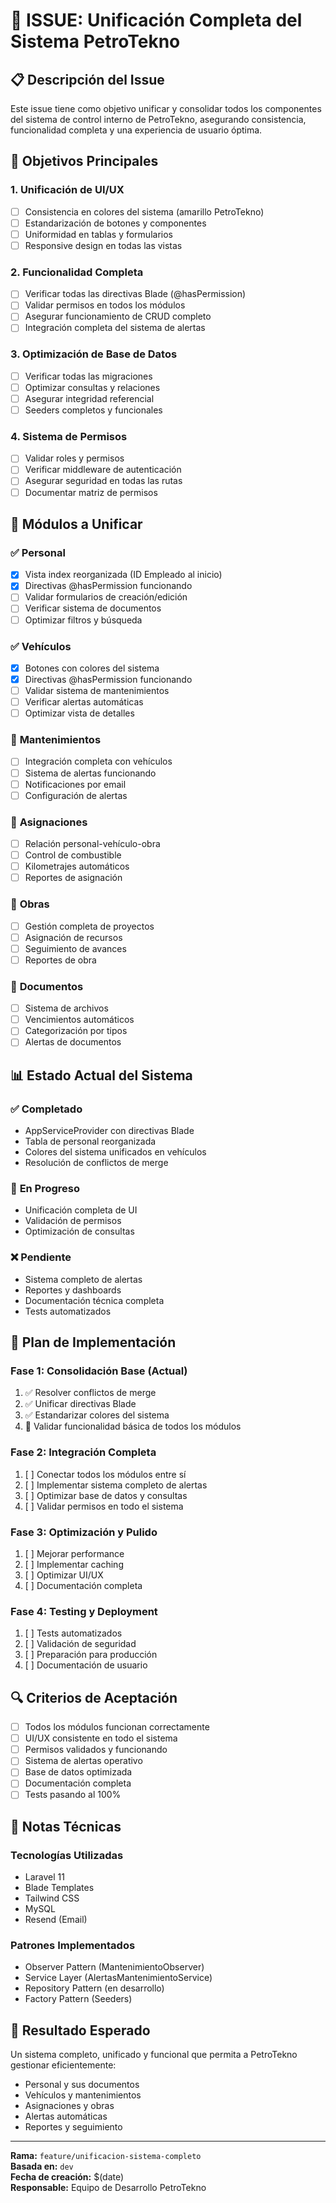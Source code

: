 # 🔄 ISSUE: Unificación Completa del Sistema PetroTekno

## 📋 **Descripción del Issue**

Este issue tiene como objetivo unificar y consolidar todos los componentes del sistema de control interno de PetroTekno, asegurando consistencia, funcionalidad completa y una experiencia de usuario óptima.

## 🎯 **Objetivos Principales**

### 1. **Unificación de UI/UX**
- [ ] Consistencia en colores del sistema (amarillo PetroTekno)
- [ ] Estandarización de botones y componentes
- [ ] Uniformidad en tablas y formularios
- [ ] Responsive design en todas las vistas

### 2. **Funcionalidad Completa**
- [ ] Verificar todas las directivas Blade (@hasPermission)
- [ ] Validar permisos en todos los módulos
- [ ] Asegurar funcionamiento de CRUD completo
- [ ] Integración completa del sistema de alertas

### 3. **Optimización de Base de Datos**
- [ ] Verificar todas las migraciones
- [ ] Optimizar consultas y relaciones
- [ ] Asegurar integridad referencial
- [ ] Seeders completos y funcionales

### 4. **Sistema de Permisos**
- [ ] Validar roles y permisos
- [ ] Verificar middleware de autenticación
- [ ] Asegurar seguridad en todas las rutas
- [ ] Documentar matriz de permisos

## 🔧 **Módulos a Unificar**

### ✅ **Personal**
- [x] Vista index reorganizada (ID Empleado al inicio)
- [x] Directivas @hasPermission funcionando
- [ ] Validar formularios de creación/edición
- [ ] Verificar sistema de documentos
- [ ] Optimizar filtros y búsqueda

### ✅ **Vehículos**
- [x] Botones con colores del sistema
- [x] Directivas @hasPermission funcionando
- [ ] Validar sistema de mantenimientos
- [ ] Verificar alertas automáticas
- [ ] Optimizar vista de detalles

### 🔄 **Mantenimientos**
- [ ] Integración completa con vehículos
- [ ] Sistema de alertas funcionando
- [ ] Notificaciones por email
- [ ] Configuración de alertas

### 🔄 **Asignaciones**
- [ ] Relación personal-vehículo-obra
- [ ] Control de combustible
- [ ] Kilometrajes automáticos
- [ ] Reportes de asignación

### 🔄 **Obras**
- [ ] Gestión completa de proyectos
- [ ] Asignación de recursos
- [ ] Seguimiento de avances
- [ ] Reportes de obra

### 🔄 **Documentos**
- [ ] Sistema de archivos
- [ ] Vencimientos automáticos
- [ ] Categorización por tipos
- [ ] Alertas de documentos

## 📊 **Estado Actual del Sistema**

### ✅ **Completado**
- AppServiceProvider con directivas Blade
- Tabla de personal reorganizada
- Colores del sistema unificados en vehículos
- Resolución de conflictos de merge

### 🔄 **En Progreso**
- Unificación completa de UI
- Validación de permisos
- Optimización de consultas

### ❌ **Pendiente**
- Sistema completo de alertas
- Reportes y dashboards
- Documentación técnica completa
- Tests automatizados

## 🚀 **Plan de Implementación**

### **Fase 1: Consolidación Base** (Actual)
1. ✅ Resolver conflictos de merge
2. ✅ Unificar directivas Blade
3. ✅ Estandarizar colores del sistema
4. 🔄 Validar funcionalidad básica de todos los módulos

### **Fase 2: Integración Completa**
1. [ ] Conectar todos los módulos entre sí
2. [ ] Implementar sistema completo de alertas
3. [ ] Optimizar base de datos y consultas
4. [ ] Validar permisos en todo el sistema

### **Fase 3: Optimización y Pulido**
1. [ ] Mejorar performance
2. [ ] Implementar caching
3. [ ] Optimizar UI/UX
4. [ ] Documentación completa

### **Fase 4: Testing y Deployment**
1. [ ] Tests automatizados
2. [ ] Validación de seguridad
3. [ ] Preparación para producción
4. [ ] Documentación de usuario

## 🔍 **Criterios de Aceptación**

- [ ] Todos los módulos funcionan correctamente
- [ ] UI/UX consistente en todo el sistema
- [ ] Permisos validados y funcionando
- [ ] Sistema de alertas operativo
- [ ] Base de datos optimizada
- [ ] Documentación completa
- [ ] Tests pasando al 100%

## 📝 **Notas Técnicas**

### **Tecnologías Utilizadas**
- Laravel 11
- Blade Templates
- Tailwind CSS
- MySQL
- Resend (Email)

### **Patrones Implementados**
- Observer Pattern (MantenimientoObserver)
- Service Layer (AlertasMantenimientoService)
- Repository Pattern (en desarrollo)
- Factory Pattern (Seeders)

## 🎯 **Resultado Esperado**

Un sistema completo, unificado y funcional que permita a PetroTekno gestionar eficientemente:
- Personal y sus documentos
- Vehículos y mantenimientos
- Asignaciones y obras
- Alertas automáticas
- Reportes y seguimiento

---

**Rama:** `feature/unificacion-sistema-completo`  
**Basada en:** `dev`  
**Fecha de creación:** $(date)  
**Responsable:** Equipo de Desarrollo PetroTekno